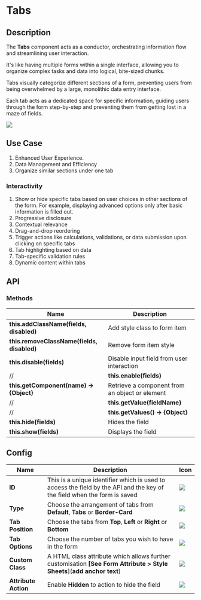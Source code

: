 # Tabs

## Description

The **Tabs** component acts as a conductor, orchestrating information flow and streamlining user interaction.

It's like having multiple forms within a single interface, allowing you to organize complex tasks and data into logical, bite-sized chunks.

Tabs visually categorize different sections of a form, preventing users from being overwhelmed by a large, monolithic data entry interface.

Each tab acts as a dedicated space for specific information, guiding users through the form step-by-step and preventing them from getting lost in a maze of fields.

<img src= "/apps/components/img/tabs.png">

## Use Case

1. Enhanced User Experience.
2. Data Management and Efficiency
3. Organize similar sections under one tab

### Interactivity

1. Show or hide specific tabs based on user choices in other sections of the form. For example, displaying advanced options only after basic information is filled out.
2. Progressive disclosure
3. Contextual relevance
4. Drag-and-drop reordering
5. Trigger actions like calculations, validations, or data submission upon clicking on specific tabs
6. Tab highlighting based on data
7. Tab-specific validation rules
8. Dynamic content within tabs

## API

### Methods

| **Name**| **Description**|
|----------------------|---------------------------------------------------------------------|
|**this.addClassName(fields, disabled)**|Add style class to form item|
|**this.removeClassName(fields, disabled)**|Remove form item style|
| **this.disable(fields)**| Disable input field from user interaction|
//| **this.enable(fields)**| Disable input field from user interaction|
| **this.getComponent(name) → {Object}**|Retrieve a component from an object or element|
//| **this.getValue(fieldName)**|Get A Value From An Object|
//| **this.getValues() → {Object}**|Get the values of all fields when values change|
|**this.hide(fields)**|Hides the field|
|**this.show(fields)**|Displays the field|

## Config

| **Name**|**Description**|**Icon**|
|---------------|----------------------------------------------------------------------------------------------------------------------------------------|-----------------------------------|
|**ID**| This is a unique identifier which is used to access the field by the API and the key of the field when the form is saved|<img src= "/apps/components/img/input_id.png">|
|**Type**|Choose the arrangement of tabs from **Default**, **Tabs** or **Border-Card**|<img src= "/apps/components/img/tabs_type.png">|
|**Tab Position**|Choose the tabs from **Top**, **Left** or **Right** or **Bottom**|<img src= "/apps/components/img/tabs_type.png">|
|**Tab Options**|Choose the number of tabs you wish to have in the form|<img src= "/apps/components/img/tabs_options.png">|
|**Custom Class**| A HTML class attribute which allows further customisation **[See Form Attribute > Style Sheets**](**add anchor text**)|<img src= "/apps/components/img/input_customclass.png">|
|**Attribute Action**| Enable **Hidden** to action to hide the field|<img src= "/apps/components/img/alert_arrtibuteaction.png">|
